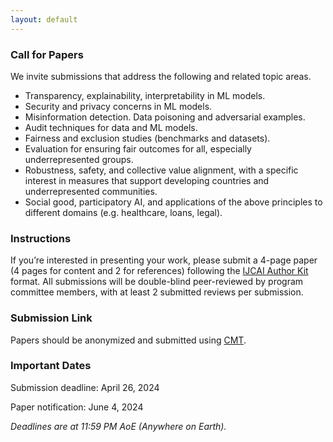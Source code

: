 ```yaml
---
layout: default
---
```


### Call for Papers

We invite submissions that address the following and related topic areas.

- Transparency, explainability, interpretability in ML models.
- Security and privacy concerns in ML models. 
- Misinformation detection. Data poisoning and adversarial examples.
- Audit techniques for data and ML models. 
- Fairness and exclusion studies (benchmarks and datasets).
- Evaluation for ensuring fair outcomes for all, especially underrepresented groups. 
- Robustness, safety, and collective value alignment, with a specific interest in measures that support developing countries and underrepresented communities.
- Social good, participatory AI, and applications of the above principles to different domains (e.g. healthcare, loans, legal).

### Instructions

If you’re interested in presenting your work, please submit a 4-page paper (4 pages for content and 2 for references) following the [IJCAI Author Kit](https://www.ijcai.org/authors_kit) format. All submissions will be double-blind peer-reviewed by program committee members, with at least 2 submitted reviews per submission.

### Submission Link

Papers should be anonymized and submitted using [CMT](https://cmt3.research.microsoft.com/TrustAIWorkshop2024).

### Important Dates

Submission deadline: April 26, 2024

Paper notification: June 4, 2024

*Deadlines are at 11:59 PM AoE (Anywhere on Earth).*

